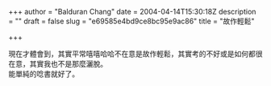 +++
author = "Balduran Chang"
date = 2004-04-14T15:30:18Z
description = ""
draft = false
slug = "e69585e4bd9ce8bc95e9ac86"
title = "故作輕鬆"

+++


現在才體會到，其實平常嘻嘻哈哈不在意是故作輕鬆，其實考的不好或是如何都很在意，其實我也不是那麼灑脫。  
 能單純的唸書就好了。

